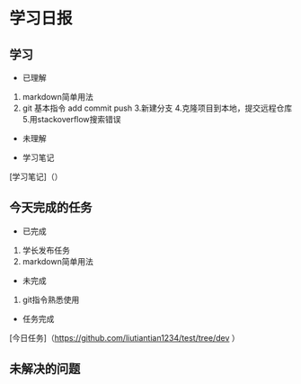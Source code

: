 # 学习日报

## 学习

* 已理解
1. markdown简单用法
2. git 基本指令 add commit push 
3.新建分支
4.克隆项目到本地，提交远程仓库
5.用stackoverflow搜索错误 

* 未理解

* 学习笔记

[学习笔记]（）



## 今天完成的任务

* 已完成
1. 学长发布任务
2. markdown简单用法

* 未完成

1. git指令熟悉使用

* 任务完成

[今日任务]（https://github.com/liutiantian1234/test/tree/dev
）

## 未解决的问题

